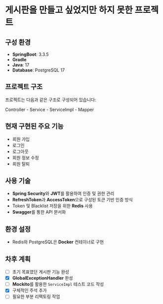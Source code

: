 # 게시판을 만들고 싶었지만 하지 못한 프로젝트

## 구성 환경
- **SpringBoot**: 3.3.5
- **Gradle**
- **Java**: 17
- **Database**: PostgreSQL 17

## 프로젝트 구조
프로젝트는 다음과 같은 구조로 구성되어 있습니다:

Controller - Service - ServiceImpl - Mapper  


## 현재 구현된 주요 기능
- 회원 가입
- 로그인
- 로그아웃
- 회원 정보 수정
- 회원 탈퇴

## 사용 기술
- **Spring Security**와 **JWT**를 활용하여 인증 및 권한 관리
- **RefreshToken**과 **AccessToken**으로 구성된 토큰 기반 인증 방식
- Token 및 Blacklist 저장을 위한 **Redis** 사용
- **Swagger**를 통한 API 문서화

## 환경 설정
- Redis와 PostgreSQL은 **Docker** 컨테이너로 구현

## 차후 계획
- [ ] 초기 목표였던 게시판 기능 완성 
- [x] **GlobalExceptionHandler** 완성
- [ ] **Mockito**를 활용한 `ServiceImpl` 테스트 코드 작성
- [x] 구체적인 주석 추가
- [ ] 필요한 부분 리팩토링 작업

